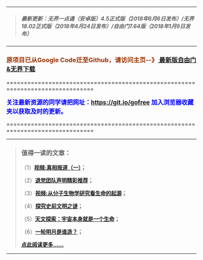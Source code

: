 ***
>##### 最新更新：无界一点通（安卓版）4.5正式版（2018年6月6日发布）/无界18.02正式版（2018年4月24日发布）/自由门7.64版（2018年1月9日发布）
***

<h3><font color="#993300"> 原项目已从Google Code迁至Github，请访问主页--》<a href="https://github.com/sglfree/freesky/wiki/%E8%87%AA%E7%94%B1%E9%97%A8%E6%9C%80%E6%96%B0%E7%89%88%E4%B8%8B%E8%BD%BD-%E6%97%A0%E7%95%8C%E6%B5%8F%E8%A7%88%E6%9C%80%E6%96%B0%E6%AD%A3%E5%BC%8F%E7%89%88%E4%B8%8B%E8%BD%BD-%E7%BF%BB%E5%A2%99%E8%BD%AF%E4%BB%B6%E4%B8%8B%E8%BD%BD" target="_blank"> 最新版自由门&无界下载</a></font></h3>
<p>===============================================================================</p>
<font color="blue" size="3"><strong>关注最新资源的同学请把网址：<font color="#993300"><a href="https://git.io/gofree" target="_blank">https://git.io/gofree</a> </font>加入浏览器收藏夹以获取及时的更新。</strong></font>
<p>===============================================================================</p>

***
>###  值得一读的文章：
> <p>（1）<strong><a href="https://d2a8hjgwux3ylg.cloudfront.net/forum7.php?h=b1" target="_blank">视频:真相报道（一）</a>；</strong></p>
> <p>（2）<strong><a href="https://d2a8hjgwux3ylg.cloudfront.net/forum7.php?h=b2" target="_blank">退党团队声明精彩推荐</a>；</strong></p>
> <p>（3）<strong><a href="https://d2a8hjgwux3ylg.cloudfront.net/forum7.php?h=b3" target="_blank">视频:从分子生物学研究看生命的起源</a>；</strong></p>
> <p>（4）<strong><a href="https://d2a8hjgwux3ylg.cloudfront.net/forum7.php?h=b4" target="_blank">探究史前文明之谜</a>；</strong></p>
> <p>（5）<strong><a href="https://d2a8hjgwux3ylg.cloudfront.net/forum7.php?h=b5" target="_blank">天文探索：宇宙本身就是一个生命</a>；</strong></p>
> <p>（6）<strong><a href="https://d2a8hjgwux3ylg.cloudfront.net/forum7.php?h=b6" target="_blank">一轮明月是谁造？</a>；</strong></p>
> <p><strong><a href="https://d2a8hjgwux3ylg.cloudfront.net/forum7.php?h=b7" target="_blank">点此阅读更多……</a></strong></p>
***
